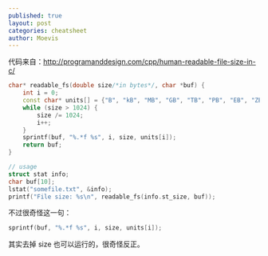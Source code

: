 ```yaml
---
published: true
layout: post
categories: cheatsheet
author: Moevis
---
```

代码来自：http://programanddesign.com/cpp/human-readable-file-size-in-c/

```c++
char* readable_fs(double size/*in bytes*/, char *buf) {
    int i = 0;
    const char* units[] = {"B", "kB", "MB", "GB", "TB", "PB", "EB", "ZB", "YB"};
    while (size > 1024) {
        size /= 1024;
        i++;
    }
    sprintf(buf, "%.*f %s", i, size, units[i]);
    return buf;
}

// usage
struct stat info;
char buf[10];
lstat("somefile.txt", &info);
printf("File size: %s\n", readable_fs(info.st_size, buf));
```

不过很奇怪这一句：
```c++
sprintf(buf, "%.*f %s", i, size, units[i]);
```

其实去掉 size 也可以运行的，很奇怪反正。
